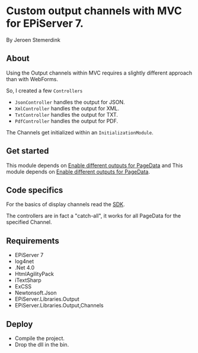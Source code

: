 ﻿# Custom output channels with MVC for EPiServer 7. 

By Jeroen Stemerdink

## About

Using the Output channels within MVC requires a slightly different approach than with WebForms.

So, I created a few ```Controllers```

* ```JsonController``` handles the output for JSON.
* ```XmlController``` handles the output for XML.
* ```TxtController``` handles the output for TXT.
* ```PdfController``` handles the output for PDF.

The Channels get initialized within an ```InitializationModule```.

## Get started

This module depends on [Enable different outputs for PageData](../EPiServer.Libraries.Output/README.md) and This module depends on [Enable different outputs for PageData](../EPiServer.Libraries.Output.Channels/README.md).

## Code specifics

For the basics of display channels read the [SDK](http://sdkbeta.episerver.com/SDK-html-Container/?path=/SdkDocuments/CMS/7/Knowledge%20Base/Developer%20Guide/Content/DisplayChannels.htm&vppRoot=/SdkDocuments//CMS/7/Knowledge%20Base/Developer%20Guide/).

The controllers are in fact a "catch-all", it works for all PageData for the specified Channel.

## Requirements

* EPiServer 7
* log4net
* .Net 4.0
* HtmlAgilityPack
* iTextSharp
* ExCSS
* Newtonsoft.Json
* EPiServer.Libraries.Output
* EPiServer.Libraries.Output,Channels

## Deploy

* Compile the project. 
* Drop the dll in the bin.
